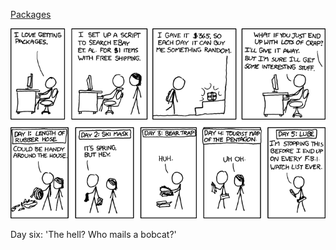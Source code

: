 [Packages](https://xkcd.com/576)

![Packages](./random_comic.png)

Day six: 'The hell?  Who mails a bobcat?'


